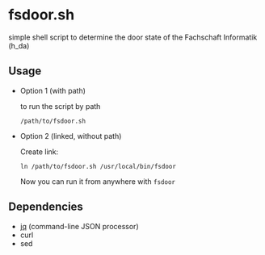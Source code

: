 # fsdoor.sh
simple shell script to determine the door state of the Fachschaft 
Informatik (h_da)

## Usage

- Option 1 (with path)
  
  to run the script by path
  
  `/path/to/fsdoor.sh` 
  
- Option 2 (linked, without path) 
  
  Create link: 
  
  `ln /path/to/fsdoor.sh /usr/local/bin/fsdoor`
  
  Now you can run it from anywhere with `fsdoor`
  
## Dependencies
- [jq](https://stedolan.github.io/jq/) (command-line JSON processor)
- curl
- sed
